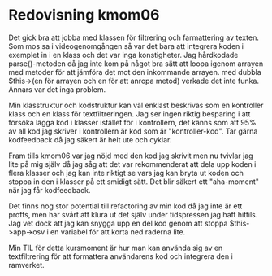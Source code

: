 ---
---
Redovisning kmom06
=========================

Det gick bra att jobba med klassen för filtrering och farmattering av texten. Som mos sa i videogenomgången så var det bara att integrera koden i exemplet in i en klass och det var inga konstigheter. Jag hårdkodade parse()-metoden då jag inte kom på något bra sätt att loopa igenom arrayen med metoder för att jämföra det mot den inkommande arrayen. med dubbla $this->(en för arrayen och en för att anropa metod) verkade det inte funka. Annars var det inga problem.

Min klasstruktur och kodstruktur kan väl enklast beskrivas som en kontroller klass och en klass för textfiltreringen. Jag ser ingen riktig besparing i att försöka lägga kod i klasser istället för i kontrollern, det känns som att 95% av all kod jag skriver i kontrollern är kod som är "kontroller-kod". Tar gärna kodfeedback då jag säkert är helt ute och cyklar.

Fram tills kmom06 var jag nöjd med den kod jag skrivit men nu tvivlar jag lite på mig själv då jag såg att det var rekommenderat att dela upp koden i flera klasser och jag kan inte riktigt se vars jag kan bryta ut koden och stoppa in den i klasser på ett smidigt sätt. Det blir säkert ett "aha-moment" när jag får kodfeedback.

Det finns nog stor potential till refactoring av min kod då jag inte är ett proffs, men har svårt att klura ut det själv under tidspressen jag haft hittils. Jag vet dock att jag kan snygga upp en del kod genom att stoppa $this->app->osv i en variabel för att korta ned raderna lite.

Min TIL för detta kursmoment är hur man kan använda sig av en textfiltrering för att formattera användarens kod och integrera den i ramverket.

